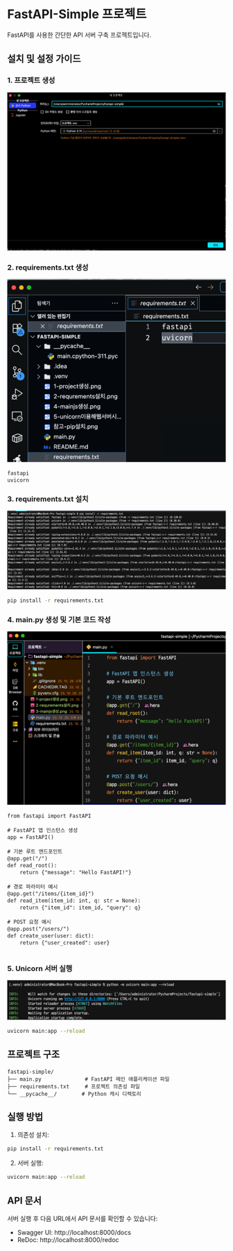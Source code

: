 # FastAPI-Simple 프로젝트

FastAPI를 사용한 간단한 API 서버 구축 프로젝트입니다.

## 설치 및 설정 가이드

### 1. 프로젝트 생성
![프로젝트 생성](1-project생성.png)


### 2. requirements.txt 생성
![requirements.txt 생성](2-requirements생성.png)

```
fastapi
uvicorn

```

### 3. requirements.txt 설치
![requirements.txt 설치](3-requirements설치.png)

```bash
pip install -r requirements.txt
```


### 4. main.py 생성 및 기본 코드 작성
![main.py 초기 설정](4-mainjs생성.png)

```
from fastapi import FastAPI

# FastAPI 앱 인스턴스 생성
app = FastAPI()

# 기본 루트 엔드포인트
@app.get("/")
def read_root():
    return {"message": "Hello FastAPI!"}

# 경로 파라미터 예시
@app.get("/items/{item_id}")
def read_item(item_id: int, q: str = None):
    return {"item_id": item_id, "query": q}

# POST 요청 예시
@app.post("/users/")
def create_user(user: dict):
    return {"user_created": user}


```

### 5. Unicorn 서버 실행
![Unicorn 서버 실행](5-unicorn이용해웹서버시작.png)

```bash
uvicorn main:app --reload
```

## 프로젝트 구조
```
fastapi-simple/
├── main.py              # FastAPI 메인 애플리케이션 파일
├── requirements.txt     # 프로젝트 의존성 파일
└── __pycache__/        # Python 캐시 디렉토리
```

## 실행 방법

1. 의존성 설치:
```bash
pip install -r requirements.txt
```

2. 서버 실행:
```bash
uvicorn main:app --reload
```

## API 문서
서버 실행 후 다음 URL에서 API 문서를 확인할 수 있습니다:
- Swagger UI: http://localhost:8000/docs
- ReDoc: http://localhost:8000/redoc